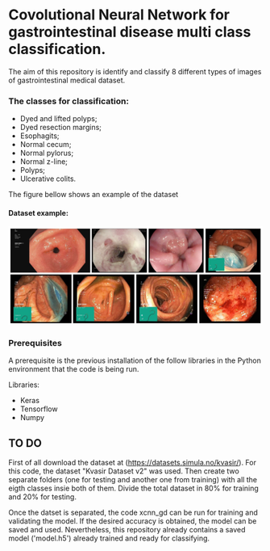 # Covolutional Neural Network for gastrointestinal disease multi class classification.

The aim of this repository is identify and classify 8 different types of images of gastrointestinal medical dataset. 

### The classes for classification:
- Dyed and lifted polyps;
- Dyed resection margins;
- Esophagits;
- Normal cecum;
- Normal pylorus;
- Normal z-line;
- Polyps;
- Ulcerative colits.

The figure bellow shows an example of the dataset
#### Dataset example:
![example_dataset](ex_classes.JPG)

### Prerequisites
A prerequisite is the previous installation of the follow libraries in the Python environment that the code is being run.

Libraries:
- Keras
- Tensorflow 
- Numpy

## TO DO
 First of all download the dataset at (https://datasets.simula.no/kvasir/). For this code, the dataset "Kvasir Dataset v2" was used. Then create two separate folders (one for testing and another one from training) with all the eigth classes insie both of them. Divide the total dataset in 80% for training and 20% for testing. 
 
 Once the datset is separated, the code xcnn_gd can be run for training and validating the model. If the desired accuracy is obtained, the model can be saved and used. Nevertheless, this repository already contains a saved model ('model.h5') already trained and ready for classifying.
